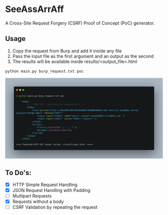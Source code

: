 # SeeAssArrAff

A Cross-Site Request Forgery (CSRF) Proof of Concept (PoC) generator. 

## Usage

1. Copy the request from Burp and add it inside any file
2. Pass the input file as the first argument and an output as the second
3. The results will be available inside results/<output_file>.html

```
python main.py burp_request.txt poc
```

![image.png](screenshots/simple_request.png)

## To Do's:
- [x] HTTP Simple Request Handling
- [x] JSON Request Handling with Padding
- [ ] Multipart Requests
- [x] Requests without a body
- [ ] CSRF Validation by repeating the request
